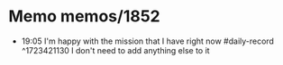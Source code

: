 # Memo memos/1852
- 19:05 I'm happy with the mission that I have right now #daily-record ^1723421130
I don't need to add anything else to it